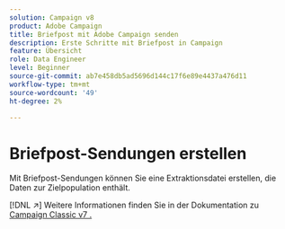 ```yaml
---
solution: Campaign v8
product: Adobe Campaign
title: Briefpost mit Adobe Campaign senden
description: Erste Schritte mit Briefpost in Campaign
feature: Übersicht
role: Data Engineer
level: Beginner
source-git-commit: ab7e458db5ad5696d144c17f6e89e4437a476d11
workflow-type: tm+mt
source-wordcount: '49'
ht-degree: 2%

---
```


# Briefpost-Sendungen erstellen

Mit Briefpost-Sendungen können Sie eine Extraktionsdatei erstellen, die Daten zur Zielpopulation enthält.

[!DNL :arrow_upper_right:] Weitere Informationen finden Sie in der Dokumentation zu  [Campaign Classic v7 .](https://experienceleague.adobe.com/docs/campaign-classic/using/sending-messages/sending-direct-mail/about-direct-mail-channel.html)

